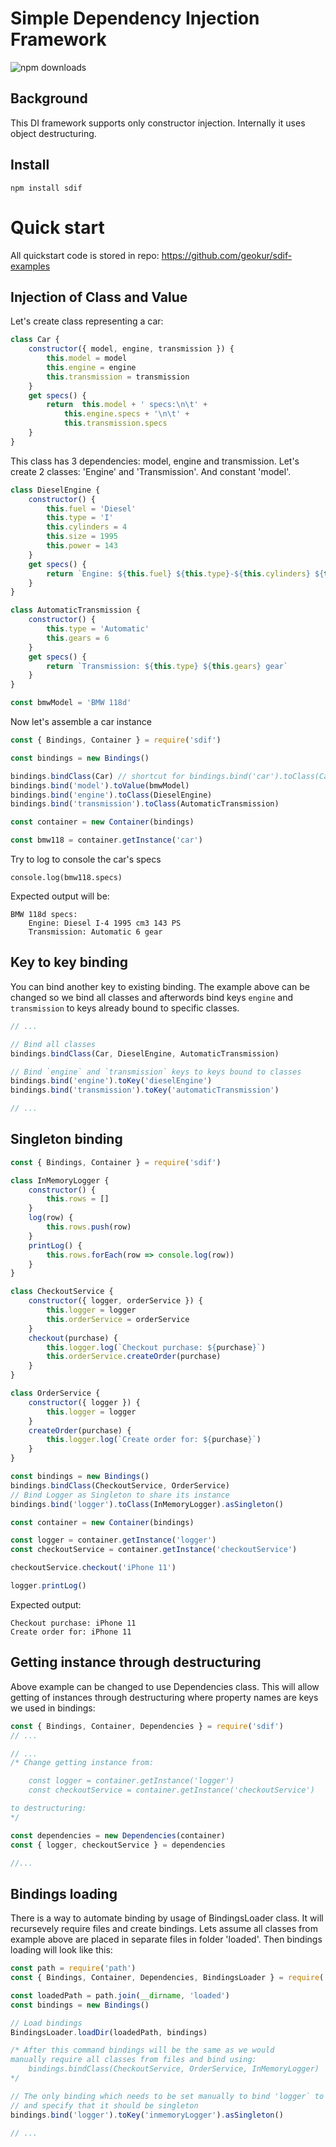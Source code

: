 # Simple Dependency Injection Framework
![npm downloads](https://img.shields.io/npm/dm/sdif.svg?style=flat-square)
## Background
This DI framework supports only constructor injection. Internally it uses object destructuring.
## Install
```shell
npm install sdif
```
# Quick start
All quickstart code is stored in repo: https://github.com/geokur/sdif-examples
## Injection of Class and Value
Let's create class representing a car:
```javascript
class Car {
    constructor({ model, engine, transmission }) {
        this.model = model
        this.engine = engine
        this.transmission = transmission
    }
    get specs() {
        return  this.model + ' specs:\n\t' + 
            this.engine.specs + '\n\t' +
            this.transmission.specs
    }
}
```
This class has 3 dependencies: model, engine and transmission.
Let's create 2 classes: 'Engine' and 'Transmission'. And constant 'model'.
```javascript
class DieselEngine {
    constructor() {
        this.fuel = 'Diesel'
        this.type = 'I'
        this.cylinders = 4
        this.size = 1995
        this.power = 143
    }
    get specs() {
        return `Engine: ${this.fuel} ${this.type}-${this.cylinders} ${this.size} cm3 ${this.power} PS`
    }
}

class AutomaticTransmission {
    constructor() {
        this.type = 'Automatic'
        this.gears = 6
    }
    get specs() {
        return `Transmission: ${this.type} ${this.gears} gear`
    }
}

const bmwModel = 'BMW 118d'
```
Now let's assemble a car instance
```javascript
const { Bindings, Container } = require('sdif')

const bindings = new Bindings()

bindings.bindClass(Car) // shortcut for bindings.bind('car').toClass(Car)
bindings.bind('model').toValue(bmwModel)
bindings.bind('engine').toClass(DieselEngine)
bindings.bind('transmission').toClass(AutomaticTransmission)

const container = new Container(bindings)

const bmw118 = container.getInstance('car')
```
Try to log to console the car's specs
```shell
console.log(bmw118.specs)
```
Expected output will be:
```
BMW 118d specs:
	Engine: Diesel I-4 1995 cm3 143 PS
	Transmission: Automatic 6 gear
```
## Key to key binding
You can bind another key to existing binding. The example above can be changed so we bind all classes and afterwords bind keys `engine` and `transmission` to keys already bound to specific classes.
```javascript
// ...

// Bind all classes
bindings.bindClass(Car, DieselEngine, AutomaticTransmission)

// Bind `engine` and `transmission` keys to keys bound to classes
bindings.bind('engine').toKey('dieselEngine')
bindings.bind('transmission').toKey('automaticTransmission')

// ...
```
## Singleton binding
```javascript
const { Bindings, Container } = require('sdif')

class InMemoryLogger {
    constructor() {
        this.rows = []
    }
    log(row) {
        this.rows.push(row)
    }
    printLog() {
        this.rows.forEach(row => console.log(row))
    }
}

class CheckoutService {
    constructor({ logger, orderService }) {
        this.logger = logger
        this.orderService = orderService
    }
    checkout(purchase) {
        this.logger.log(`Checkout purchase: ${purchase}`)
        this.orderService.createOrder(purchase)
    }
}

class OrderService {
    constructor({ logger }) {
        this.logger = logger
    }
    createOrder(purchase) {
        this.logger.log(`Create order for: ${purchase}`)
    }
}

const bindings = new Bindings()
bindings.bindClass(CheckoutService, OrderService)
// Bind Logger as Singleton to share its instance
bindings.bind('logger').toClass(InMemoryLogger).asSingleton()

const container = new Container(bindings)

const logger = container.getInstance('logger')
const checkoutService = container.getInstance('checkoutService')

checkoutService.checkout('iPhone 11')

logger.printLog()
```
Expected output:
```
Checkout purchase: iPhone 11
Create order for: iPhone 11
```
## Getting instance through destructuring
Above example can be changed to use Dependencies class. This will allow getting of instances through destructuring where property names are keys we used in bindings:
```javascript
const { Bindings, Container, Dependencies } = require('sdif')
// ...

// ...
/* Change getting instance from:

    const logger = container.getInstance('logger')
    const checkoutService = container.getInstance('checkoutService')

to destructuring:
*/

const dependencies = new Dependencies(container)
const { logger, checkoutService } = dependencies

//...
```
## Bindings loading
There is a way to automate binding by usage of BindingsLoader class. It will recursevely require files and create bindings.
Lets assume all classes from example above are placed in separate files in folder 'loaded'. Then bindings loading will look like this:
```javascript
const path = require('path')
const { Bindings, Container, Dependencies, BindingsLoader } = require('sdif')

const loadedPath = path.join(__dirname, 'loaded')
const bindings = new Bindings()

// Load bindings
BindingsLoader.loadDir(loadedPath, bindings)

/* After this command bindings will be the same as we would
manually require all classes from files and bind using:
    bindings.bindClass(CheckoutService, OrderService, InMemoryLogger)
*/

// The only binding which needs to be set manually to bind 'logger` to existing binding 
// and specify that it should be singleton 
bindings.bind('logger').toKey('inmemoryLogger').asSingleton()

// ...
```